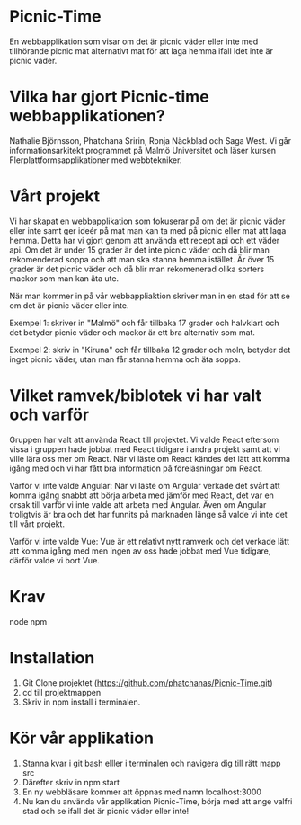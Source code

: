 # Picnic-Time

En webbapplikation som visar om det är picnic väder eller inte med tillhörande picnic mat alternativt mat för att laga hemma ifall ldet inte är picnic väder. 

# Vilka har gjort Picnic-time webbapplikationen?
Nathalie Björnsson, Phatchana Sririn, Ronja Näckblad och Saga West. 
Vi går informationsarkitekt programmet på Malmö Universitet och läser kursen Flerplattformsapplikationer med webbtekniker.

# Vårt projekt

Vi har skapat en webbapplikation som fokuserar på om det är picnic väder eller inte samt ger ideér på mat man kan ta med på picnic eller mat att laga hemma. Detta har vi gjort genom att använda ett recept api och ett väder api. 
Om det är under 15 grader är det inte picnic väder och då blir man rekomenderad soppa och att man ska stanna hemma istället. 
Är över 15 grader är det picnic väder och då blir man rekomenerad olika sorters mackor som man kan äta ute.

När man kommer in på vår webbappliaktion skriver man in en stad för att se om det är picnic väder eller inte. 

Exempel 1: skriver in "Malmö" och får tillbaka 17 grader och halvklart och det betyder picnic väder och mackor är ett bra alternativ som mat. 

Exempel 2: skriv in "Kiruna" och får tillbaka 12 grader och moln, betyder det inget picnic väder, utan man får stanna hemma och äta soppa.

# Vilket ramvek/biblotek vi har valt och varför

Gruppen har valt att använda React till projektet. Vi valde React eftersom vissa i gruppen hade jobbat med React tidigare i andra projekt samt att vi ville lära oss mer om React. När vi läste om React kändes det lätt att komma igång med och vi har fått bra information på föreläsningar om React.


Varför vi inte valde Angular:
När vi läste om Angular verkade det svårt att komma igång snabbt att börja arbeta med jämför med React, det var en orsak till  varför vi inte valde att arbeta med Angular. Även om Angular troligtvis är bra och det har funnits på marknaden länge så valde vi inte det till vårt projekt.

Varför vi inte valde Vue:
Vue är ett relativt nytt ramverk och det verkade lätt att komma igång med men ingen av oss hade jobbat med Vue tidigare, därför valde vi bort Vue.


# Krav
node
npm 

# Installation 

1. Git Clone projektet (https://github.com/phatchanas/Picnic-Time.git)
2. cd till projektmappen
3. Skriv in npm install i terminalen.

# Kör vår applikation 
1. Stanna kvar i git bash elller i terminalen och navigera dig till rätt mapp src
2. Därefter skriv in npm start
3. En ny webbläsare kommer att öppnas med namn localhost:3000
4. Nu kan du använda vår applikation Picnic-Time, börja med att ange valfri stad och se ifall det är picnic väder eller inte!

